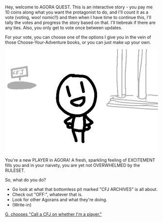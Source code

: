 Hey, welcome to AGORA QUEST. This is an interactive story - you pay me 10
coins along what you want the protagonist to do, and I'll count it as a
vote (voting, woo! nomic!!) and then when I have time to continue this,
I'll tally the votes and progress the story based on that. I'll tiebreak if
there are any ties. Also, you only get to vote once between updates.

For your vote, you can choose one of the options I give you in the vein of
those Choose-Your-Adventure books, or you can just make up your own.

![The player standing outside in Agora, with a hole and a building behind them.](../images/update0.png)

You're a new PLAYER in AGORA! A fresh, sparkling feeling of EXCITEMENT
fills you and in your naivety, you are yet not OVERWHELMED by the RULESET.

So, what do you do?

- Go look at what that bottomless pit marked "CFJ ARCHIVES" is all about.
- Check out "OFF:", whatever that is.
- Look for other Agorans and what they're doing.
- (Write-in)

[G. chooses "Call a CFJ on whether I'm a player."](updates/update1.md)
